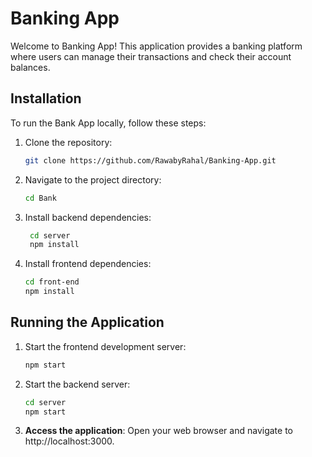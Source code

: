 # Banking App

Welcome to Banking App! This application provides a banking platform where users can manage their transactions and check their account balances.

## Installation

To run the Bank App locally, follow these steps:

1. Clone the repository:
   
   ```bash
   git clone https://github.com/RawabyRahal/Banking-App.git
   
2. Navigate to the project directory:
   
    ```bash
    cd Bank

3. Install backend dependencies:
   
   ```bash
    cd server
    npm install

4. Install frontend dependencies:
   ```bash
   cd front-end
   npm install
   
## Running the Application

1. Start the frontend development server:
   
   ```bash
   npm start
   
2. Start the backend server:

    ```bash
    cd server
    npm start

3. **Access the application**:
   Open your web browser and navigate to http://localhost:3000.
